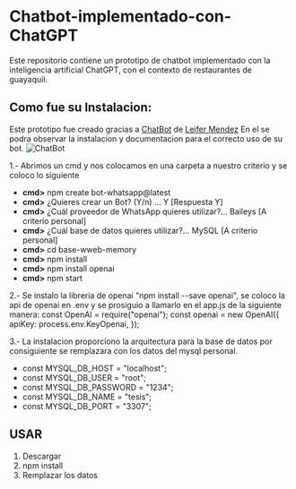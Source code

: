 # Chatbot-implementado-con-ChatGPT
Este repositorio contiene un prototipo de chatbot implementado con la inteligencia artificial ChatGPT, con el contexto de restaurantes de guayaquil. 

## Como fue su Instalacion:
Este prototipo fue creado gracias a [ChatBot](https://bot-whatsapp.netlify.app/) de [Leifer Mendez](https://github.com/codigoencasa/bot-whatsapp)
En el se podra observar la instalacion y documentacion para el correcto uso de su bot.
![ChatBot](https://github.com/Douglas-CO/Chatbot-implementado-con-ChatGPT/assets/84036785/36a511be-640a-4e04-ad52-2a7f76559916)

1.- Abrimos un cmd y nos colocamos en una carpeta a nuestro criterio y se coloco lo siguiente
- **cmd>** npm create bot-whatsapp@latest
- **cmd>** ¿Quieres crear un Bot? (Y/n) … Y [Respuesta Y]
- **cmd>** ¿Cuál proveedor de WhatsApp quieres utilizar?... Baileys [A criterio personal] 
- **cmd>** ¿Cuál base de datos quieres utilizar?…  MySQL [A criterio personal]
- **cmd>** cd base-wweb-memory
- **cmd>** npm install
- **cmd>** npm install openai
- **cmd>** npm start

2.- Se instalo la libreria de openai "npm install --save openai", se coloco la api de openai en .env y se prosiguio a llamarlo en el app.js de la siguiente manera:
  const OpenAI = require("openai");
  const openai = new OpenAI({
    apiKey: process.env.KeyOpenai,
  });

3.- La instalacion proporciono la arquitectura para la base de datos por consiguiente se remplazara con los datos del mysql personal.
- const MYSQL_DB_HOST = "localhost";
- const MYSQL_DB_USER = "root";
- const MYSQL_DB_PASSWORD = "1234";
- const MYSQL_DB_NAME = "tesis";
- const MYSQL_DB_PORT = "3307";

## USAR
1. Descargar
2. npm install
3. Remplazar los datos
